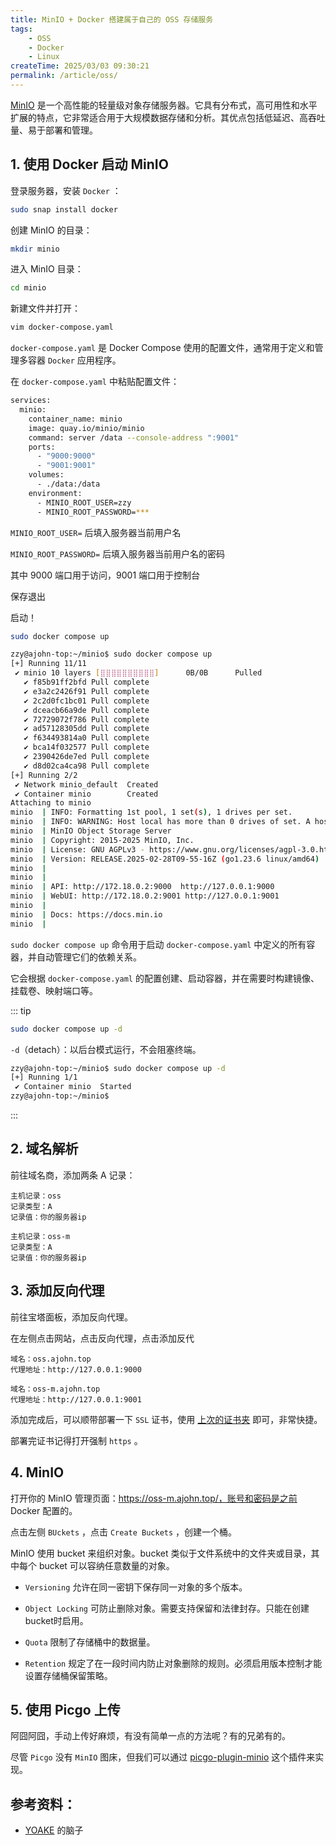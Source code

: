 ```yaml
---
title: MinIO + Docker 搭建属于自己的 OSS 存储服务
tags:
    - OSS
    - Docker
    - Linux
createTime: 2025/03/03 09:30:21
permalink: /article/oss/
---
```


[MinIO](https://min.io/) 是一个高性能的轻量级对象存储服务器。它具有分布式，高可用性和水平扩展的特点，它非常适合用于大规模数据存储和分析。其优点包括低延迟、高吞吐量、易于部署和管理。
<!-- more -->

## 1. 使用 Docker 启动 MinIO

登录服务器，安装 `Docker` ：
```bash
sudo snap install docker
```

创建 MinIO 的目录：
```bash
mkdir minio
```

进入 MinIO 目录：

```bash
cd minio
```

新建文件并打开：
```bash
vim docker-compose.yaml
```
`docker-compose.yaml` 是 Docker Compose 使用的配置文件，通常用于定义和管理多容器 `Docker` 应用程序。


在 `docker-compose.yaml` 中粘贴配置文件：
```bash
services:
  minio:
    container_name: minio
    image: quay.io/minio/minio
    command: server /data --console-address ":9001"
    ports:
      - "9000:9000"
      - "9001:9001"
    volumes:
      - ./data:/data
    environment:
      - MINIO_ROOT_USER=zzy
      - MINIO_ROOT_PASSWORD=***
```

`MINIO_ROOT_USER=` 后填入服务器当前用户名

`MINIO_ROOT_PASSWORD=` 后填入服务器当前用户名的密码

其中 9000 端口用于访问，9001 端口用于控制台

保存退出

启动！
```bash
sudo docker compose up
```


```bash
zzy@ajohn-top:~/minio$ sudo docker compose up
[+] Running 11/11
 ✔ minio 10 layers [⣿⣿⣿⣿⣿⣿⣿⣿⣿⣿]      0B/0B      Pulled                                          51.8s 
   ✔ f85b91ff2bfd Pull complete                                                                  7.3s 
   ✔ e3a2c2426f91 Pull complete                                                                  3.7s 
   ✔ 2c2d0fc1bc01 Pull complete                                                                  5.2s 
   ✔ dceacb66a9de Pull complete                                                                  5.8s 
   ✔ 72729072f786 Pull complete                                                                 45.4s 
   ✔ ad57128305dd Pull complete                                                                 26.0s 
   ✔ f634493814a0 Pull complete                                                                 13.5s 
   ✔ bca14f032577 Pull complete                                                                 20.6s 
   ✔ 2390426de7ed Pull complete                                                                 22.3s 
   ✔ d8d02ca4ca98 Pull complete                                                                 24.1s 
[+] Running 2/2
 ✔ Network minio_default  Created                                                                0.3s 
 ✔ Container minio        Created                                                                0.1s 
Attaching to minio
minio  | INFO: Formatting 1st pool, 1 set(s), 1 drives per set.
minio  | INFO: WARNING: Host local has more than 0 drives of set. A host failure will result in data becoming unavailable.
minio  | MinIO Object Storage Server
minio  | Copyright: 2015-2025 MinIO, Inc.
minio  | License: GNU AGPLv3 - https://www.gnu.org/licenses/agpl-3.0.html
minio  | Version: RELEASE.2025-02-28T09-55-16Z (go1.23.6 linux/amd64)
minio  | 
minio  | 
minio  | API: http://172.18.0.2:9000  http://127.0.0.1:9000 
minio  | WebUI: http://172.18.0.2:9001 http://127.0.0.1:9001  
minio  | 
minio  | Docs: https://docs.min.io
minio  | 
```

`sudo docker compose up` 命令用于启动 `docker-compose.yaml` 中定义的所有容器，并自动管理它们的依赖关系。

它会根据 `docker-compose.yaml` 的配置创建、启动容器，并在需要时构建镜像、挂载卷、映射端口等。

::: tip
```bash
sudo docker compose up -d
```
`-d`（detach）：以后台模式运行，不会阻塞终端。
```bash
zzy@ajohn-top:~/minio$ sudo docker compose up -d
[+] Running 1/1
 ✔ Container minio  Started                                                                                                                                                     0.0s 
zzy@ajohn-top:~/minio$ 
```
:::

## 2. 域名解析

前往域名商，添加两条 A 记录：

```
主机记录：oss
记录类型：A
记录值：你的服务器ip
```

```
主机记录：oss-m
记录类型：A
记录值：你的服务器ip
```


## 3. 添加反向代理


前往宝塔面板，添加反向代理。

在左侧点击网站，点击反向代理，点击添加反代
```
域名：oss.ajohn.top
代理地址：http://127.0.0.1:9000

域名：oss-m.ajohn.top
代理地址：http://127.0.0.1:9001
```

添加完成后，可以顺带部署一下 `SSL` 证书，使用 [上次的证书夹](./blog-to-cn.md) 即可，非常快捷。

部署完证书记得打开强制 `https` 。


## 4. MinIO

打开你的 MinIO 管理页面：https://oss-m.ajohn.top/，账号和密码是之前 Docker 配置的。

点击左侧 `BUckets` ，点击 `Create Buckets` ，创建一个桶。

MinIO 使用 bucket 来组织对象。bucket 类似于文件系统中的文件夹或目录，其中每个 bucket 可以容纳任意数量的对象。

- `Versioning` 允许在同一密钥下保存同一对象的多个版本。

- `Object Locking` 可防止删除对象。需要支持保留和法律封存。只能在创建bucket时启用。

- `Quota` 限制了存储桶中的数据量。

- `Retention` 规定了在一段时间内防止对象删除的规则。必须启用版本控制才能设置存储桶保留策略。

## 5. 使用 Picgo 上传


阿囧阿囧，手动上传好麻烦，有没有简单一点的方法呢？有的兄弟有的。

尽管 `Picgo` 没有 `MinIO` 图床，但我们可以通过 [picgo-plugin-minio](https://github.com/Herbertzz/picgo-plugin-minio) 这个插件来实现。

<RepoCard repo="Herbertzz/picgo-plugin-minio" />

## 参考资料：
- [YOAKE](https://github.com/YOYOYOAKE.png) 的脑子